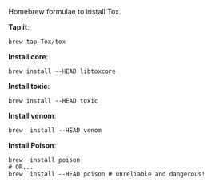 Homebrew formulae to install Tox.  

**Tap it**:

    brew tap Tox/tox

**Install core**:

    brew install --HEAD libtoxcore

**Install toxic**:

    brew install --HEAD toxic

**Install venom**:

    brew  install --HEAD venom

**Install Poison**:

    brew  install poison
    # OR...
    brew  install --HEAD poison # unreliable and dangerous!